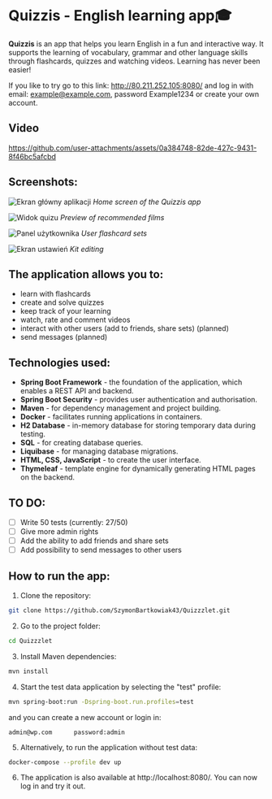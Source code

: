 
# Quizzis - English learning app🎓

**Quizzis** is an app that helps you learn English in a fun and interactive way. It supports the learning of vocabulary, grammar and other language skills through flashcards, quizzes and watching videos. Learning has never been easier!

If you like to try go to this link: http://80.211.252.105:8080/
and log in with email: example@example.com, password Example1234 or create your own account.

## Video
https://github.com/user-attachments/assets/0a384748-82de-427c-9431-8f46bc5afcbd



## Screenshots:
![Ekran główny aplikacji](https://github.com/user-attachments/assets/4e3e2646-5686-41d1-b9b1-ae1c9bdcf783)
_Home screen of the Quizzis app_

![Widok quizu](https://github.com/user-attachments/assets/f394d677-376d-435a-8b7a-65e80f156516)
_Preview of recommended films_

![Panel użytkownika](https://github.com/user-attachments/assets/f3b2ee2e-a9c8-40eb-8f7e-2fbe5f37a718)
_User flashcard sets_

![Ekran ustawień](https://github.com/user-attachments/assets/aa4fb8d6-a023-443e-8e61-4137eef94a46)
_Kit editing_

## The application allows you to:
- learn with flashcards
- create and solve quizzes
- keep track of your learning
- watch, rate and comment videos
- interact with other users (add to friends, share sets) (planned)
- send messages (planned)

## Technologies used:
- **Spring Boot Framework** - the foundation of the application, which enables a REST API and backend.
- **Spring Boot Security** - provides user authentication and authorisation.
- **Maven** - for dependency management and project building.
- **Docker** - facilitates running applications in containers.
- **H2 Database** - in-memory database for storing temporary data during testing.
- **SQL** - for creating database queries.
- **Liquibase** - for managing database migrations.
- **HTML, CSS, JavaScript** - to create the user interface.
- **Thymeleaf** - template engine for dynamically generating HTML pages on the backend.

## TO DO:
- [ ] Write 50 tests (currently: 27/50)
- [ ] Give more admin rights
- [ ] Add the ability to add friends and share sets
- [ ] Add possibility to send messages to other users

## How to run the app:
1. Clone the repository:

```bash
git clone https://github.com/SzymonBartkowiak43/Quizzzlet.git
```

2. Go to the project folder:

```bash
cd Quizzzlet
```

3. Install Maven dependencies:

```bash
mvn install
```

4. Start the test data application by selecting the "test" profile:

```bash
mvn spring-boot:run -Dspring-boot.run.profiles=test
```
and you can create a new account or login in:
```
admin@wp.com      password:admin
```

5. Alternatively, to run the application without test data:

```bash
docker-compose --profile dev up
```

6. The application is also available at http://localhost:8080/. You can now log in and try it out.
   

